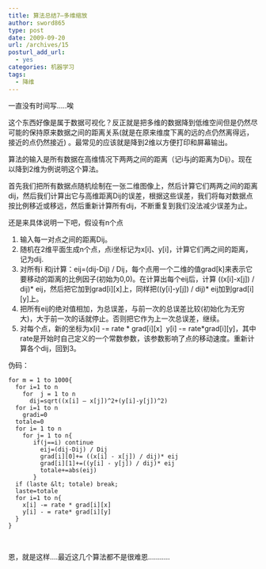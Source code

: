```yaml
---
title: 算法总结7—多维缩放
author: sword865
type: post
date: 2009-09-20
url: /archives/15
posturl_add_url:
  - yes
categories: 机器学习
tags:
  - 降维
---
```

一直没有时间写…..唉

这个东西好像是属于数据可视化？反正就是把多维的数据降到低维空间但是仍然尽可能的保持原来数据之间的距离关系(就是在原来维度下离的远的点仍然离得远，接近的点仍然接近) 。最常见的应该就是降到2维以方便打印和屏幕输出。

算法的输入是所有数据在高维情况下两两之间的距离（记i与j的距离为Dij）。现在以降到2维为例说明这个算法。

首先我们把所有数据点随机绘制在一张二维图像上，然后计算它们两两之间的距离dij，然后我们计算出它与高维距离Dij的误差，根据这些误差，我们将每对数据点按比例移近或移远，然后重新计算所有dij，不断重复到我们没法减少误差为止。

还是来具体说明一下吧，假设有n个点

  1. 输入每一对点之间的距离Dij。
  2. 随机在2维平面生成n个点，点i坐标记为x[i]、y[i]，计算它们两之间的距离，记为dij.
  3. 对所有i 和j计算：eij=(dij-Dij) / Dij，每个点用一个二维的值grad[k]来表示它要移动的距离的比例因子(初始为0,0)。在计算出每个eij后，计算 ((x[i]-x[j]) / dij)* eij，然后把它加到grad[i][x]上，同样把((y[i]-y[j]) / dij)* eij加到grad[i][y]上。
  4. 把所有eij的绝对值相加，为总误差，与前一次的总误差比较(初始化为无穷大)，大于前一次的话就停止。否则把它作为上一次总误差，继续。
  5. 对每个点，新的坐标为x[i] -= rate * grad[i][x]  y[i] -= rate*grad[i][y]，其中rate是开始时自己定义的一个常数参数，该参数影响了点的移动速度。重新计算各个dij，回到3。

伪码：

    for m = 1 to 1000{
      for i=1 to n
        for  j = 1 to n
          dij=sqrt((x[i] – x[j])^2+(y[i]-y[j])^2)
      for i=1 to n
        gradi=0
      totale=0
      for i= 1 to n
        for j= 1 to n{
           if(j==i) continue
             eij=(dij-Dij) / Dij
             grad[i][0]+= ((x[i] - x[j]) / dij)* eij
             grad[i][1]+=((y[i] - y[j]) / dij)* eij
             totale+=abs(eij)
           }
      if (laste &lt; totale) break;
      laste=totale
      for i=1 to n{
        x[i] -= rate * grad[i][x]
        y[i] - = rate* grad[i][y]
      }
    }


&nbsp;

恩，就是这样….最近这几个算法都不是很难恩………..


